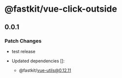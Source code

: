 # @fastkit/vue-click-outside

## 0.0.1

### Patch Changes

- test release

- Updated dependencies []:
  - @fastkit/vue-utils@0.12.11
